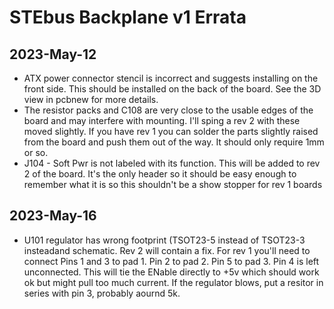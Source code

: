# STEbus Backplane v1 Errata
## 2023-May-12
 * ATX power connector stencil is incorrect and suggests installing on the front side. This should be installed on the back of the board. See the 3D view in pcbnew for more details.
 * The resistor packs and C108 are very close to the usable edges of the board and may interfere with mounting. I'll sping a rev 2 with these moved slightly. If you have rev 1 you can solder the parts slightly raised from the board and push them out of the way. It should only require 1mm or so.
 * J104 - Soft Pwr is not labeled with its function. This will be added to rev 2 of the board. It's the only header so it should be easy enough to remember what it is so this shouldn't be a show stopper for rev 1 boards

## 2023-May-16
 * U101 regulator has wrong footprint (TSOT23-5 instead of TSOT23-3 insteadand schematic. Rev 2 will contain a fix. For rev 1 you'll need to connect Pins 1 and 3 to pad 1. Pin 2 to pad 2. Pin 5 to pad 3. Pin 4 is left unconnected. This will tie the ENable directly to +5v which should work ok but might pull too much current. If the regulator blows, put a resitor in series with pin 3, probably aournd 5k.
